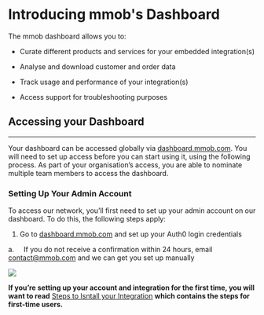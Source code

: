 # Introducing mmob's Dashboard

The mmob dashboard allows you to:

*   Curate different products and services for your embedded integration(s)
    
*   Analyse and download customer and order data
    
*   Track usage and performance of your integration(s)
    
*   Access support for troubleshooting purposes


## Accessing your Dashboard
------------------------

Your dashboard can be accessed globally via [dashboard.mmob.com](http://dashboard.mmob.com). You will need to set up access before you can start using it, using the following process. As part of your organisation’s access, you are able to nominate multiple team members to access the dashboard.

### Setting Up Your Admin Account

To access our network, you’ll first need to set up your admin account on our dashboard. To do this, the following steps apply:

1.  Go to [dashboard.mmob.com](http://dashboard.mmob.com/) and set up your Auth0 login credentials
    

a.     If you do not receive a confirmation within 24 hours, email [contact@mmob.com](mailto:contact@mmob.com) and we can get you set up manually

![](/../../images/cp-auth0-login.png)


**If you’re setting up your account and integration for the first time, you will want to read** [Steps to Isntall your Integration](https://docs.mmob.com/docs/articles/a81d1a16ea602-steps-to-install-your-integration]) **which contains the steps for first-time users.**